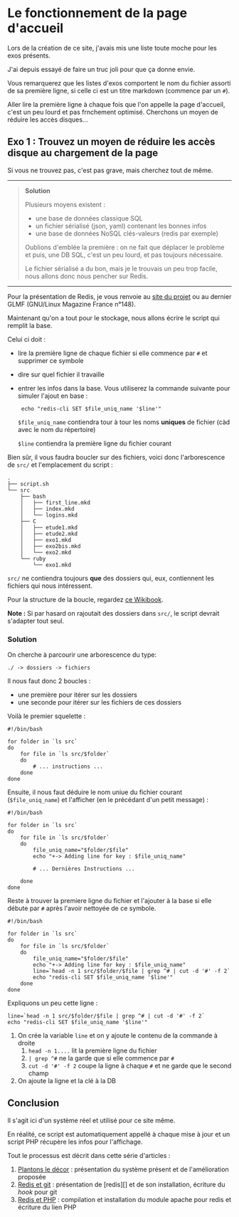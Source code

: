 # Le fonctionnement de la page d'accueil

Lors de la création de ce site, j'avais mis une liste toute moche pour les exos présents.

J'ai depuis essayé de faire un truc joli pour que ça donne envie.

Vous remarquerez que les listes d'exos comportent le nom du fichier assorti de sa première ligne, si celle ci est un titre markdown (commence par un `#`).

Aller lire la première ligne à chaque fois que l'on appelle la page d'accueil, c'est un peu lourd et pas frnchement optimisé.
Cherchons un moyen de réduire les accès disques...

## Exo 1 : Trouvez un moyen de réduire les accès disque au chargement de la page

Si vous ne trouvez pas, c'est pas grave, mais cherchez tout de même.


---
> __Solution__
> 
> Plusieurs moyens existent :
> 
> - une base de données classique SQL
> - un fichier sérialisé (json, yaml) contenant les bonnes infos
> - une base de données NoSQL clés-valeurs (redis par exemple)
> 
> Oublions d'emblée la première : on ne fait que déplacer le problème et puis, une DB SQL, c'est un peu lourd, et pas toujours nécessaire.
> 
> Le fichier sérialisé a du bon, mais je le trouvais un peu trop facile, nous allons donc nous pencher sur Redis.

---

Pour la présentation de Redis, je vous renvoie au [site du projet](http://redis.io) ou au dernier GLMF (GNU/Linux Magazine France n°148).

Maintenant qu'on a tout pour le stockage, nous allons écrire le script qui remplit la base.

Celui ci doit :

- lire la première ligne de chaque fichier si elle commence par `#` et supprimer ce symbole
- dire sur quel fichier il travaille
- entrer les infos dans la base. Vous utiliserez la commande suivante pour simuler l'ajout en base :
       
       echo "redis-cli SET $file_uniq_name '$line'"

  `$file_uniq_name` contiendra tour à tour les noms __uniques__ de fichier (càd avec le nom du répertoire)

  `$line` contiendra la première ligne du fichier courant

Bien sûr, il vous faudra boucler sur des fichiers, voici donc l'arborescence de `src/` et l'emplacement du script :

    .
    ├── script.sh
    └── src
        ├── bash
        │   ├── first_line.mkd
        │   ├── index.mkd
        │   └── logins.mkd
        ├── C
        │   ├── etude1.mkd
        │   ├── etude2.mkd
        │   ├── exo1.mkd
        │   ├── exo2bis.mkd
        │   └── exo2.mkd
        └── ruby
            └── exo1.mkd

`src/` ne contiendra toujours __que__ des dossiers qui, eux, contiennent les fichiers qui nous intéressent.

Pour la structure de la boucle, regardez [ce Wikibook](http://fr.wikibooks.org/wiki/Programmation_Bash).

__Note :__ Si par hasard on rajoutait des dossiers dans `src/`, le script devrait s'adapter tout seul. 


### Solution

On cherche à parcourir une arborescence du type:

    ./ -> dossiers -> fichiers

Il nous faut donc 2 boucles :

- une première pour itérer sur les dossiers
- une seconde pour itérer sur les fichiers de ces dossiers

Voilà le premier squelette :

    #!/bin/bash

    for folder in `ls src`
    do
        for file in `ls src/$folder`
        do
            # ... instructions ...
        done
    done


Ensuite, il nous faut déduire le nom uniue du fichier courant (`$file_uniq_name`) et l'afficher (en le précédant d'un petit message) :

    #!/bin/bash

    for folder in `ls src`
    do
        for file in `ls src/$folder`
        do
            file_uniq_name="$folder/$file"
            echo "+-> Adding line for key : $file_uniq_name"
            
            # ... Dernières Instructions ...
    
        done
    done

Reste à trouver la premiere ligne du fichier et l'ajouter à la base si elle débute par `#` après l'avoir nettoyée de ce symbole.

    #!/bin/bash
    
    for folder in `ls src`
    do
        for file in `ls src/$folder`
        do
            file_uniq_name="$folder/$file"
            echo "+-> Adding line for key : $file_uniq_name"
            line=`head -n 1 src/$folder/$file | grep ^# | cut -d '#' -f 2`
            echo "redis-cli SET $file_uniq_name '$line'"
        done
    done

Expliquons un peu cette ligne :

    line=`head -n 1 src/$folder/$file | grep ^# | cut -d '#' -f 2`
    echo "redis-cli SET $file_uniq_name '$line'"

1. On crée la variable `line` et on y ajoute le contenu de la commande à droite
    1. `head -n 1....` lit la première ligne du fichier
    2. `| grep ^#` ne la garde que si elle commence par `#`
    3. `cut -d '#' -f 2` coupe la ligne à chaque `#` et ne garde que le second champ
2. On ajoute la ligne et la clé à la DB

## Conclusion

Il s'agit ici d'un système réel et utilisé pour ce site même.

En réalité, ce script est automatiquement appellé à chaque mise à jour et un script PHP récupère les infos pour l'affichage.

Tout le processus est décrit dans cette série d'articles :

1. [Plantons le décor](http://blog.matael.org/2012/04/09/git-php-et-redis-13) : présentation du système présent et de l'amélioration proposée
2. [Redis et git](http://blog.matael.org/2012/04/09/git-php-et-redis-23) : présentation de [redis][] et de son installation, écriture du _hook_ pour git
3. [Redis et PHP](http://blog.matael.org/2012/04/09/git-php-et-redis-33) : compilation et installation du module apache pour redis et écriture du lien PHP
